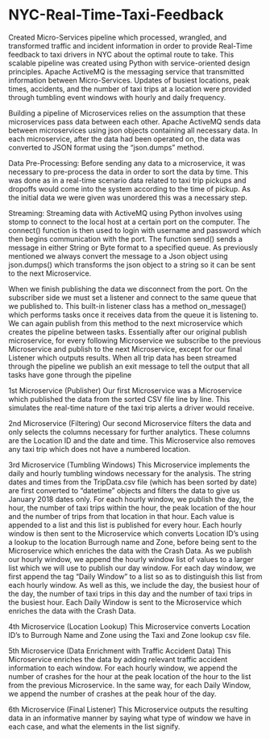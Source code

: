 # NYC-Real-Time-Taxi-Feedback
Created Micro-Services pipeline which processed, wrangled, and transformed traffic and incident information in order to provide Real-Time feedback to taxi drivers in NYC about the optimal route to take. This scalable pipeline was created using Python with service-oriented design principles. Apache ActiveMQ is the messaging service that transmitted information between Micro-Services. Updates of busiest locations, peak times, accidents, and the number of taxi trips at a location were provided through tumbling event windows with hourly and daily frequency.

Building a pipeline of Microservices relies on the assumption that these microservices pass data
between each other. Apache ActiveMQ sends data between microservices using json objects containing all necessary data.  In each microservice,
after the data had been operated on, the data was converted to JSON format using the “json.dumps”
method.

Data Pre-Processing:
Before sending any data to a microservice, it was necessary to pre-process the data in order to sort
the data by time. This was done as in a real-time scenario data related to taxi trip pickups and dropoffs
would come into the system according to the time of pickup. As the initial data we were given
was unordered this was a necessary step. 

Streaming:
Streaming data with ActiveMQ using Python involves using stomp to connect to the local host at a
certain port on the computer. The connect() function is then used to login with username and
password which then begins communication with the port. The function send() sends a message in
either String or Byte format to a specified queue. As previously mentioned we always convert the
message to a Json object using json.dumps() which transforms the json object to a string so it can be
sent to the next Microservice.

When we finish publishing the data we disconnect from the port. On the subscriber side we must set
a listener and connect to the same queue that we published to. This built-in listener class has a
method on_message() which performs tasks once it receives data from the queue it is listening to.
We can again publish from this method to the next microservice which creates the pipeline between
tasks. Essentially after our original publish microservice, for every following Microservice we
subscribe to the previous Microservice and publish to the next Microservice, except for our final
Listener which outputs results. When all trip data has been streamed through the pipeline we
publish an exit message to tell the output that all tasks have gone through the pipeline

1st Microservice (Publisher)
Our first Microservice was a Microservice which published the data from the sorted CSV file line by
line. This simulates the real-time nature of the taxi trip alerts a driver would receive.

2nd Microservice (Filtering)
Our second Microservice filters the data and only selects the columns necessary for further analytics.
These columns are the Location ID and the date and time. This Microservice also removes any taxi
trip which does not have a numbered location. 

3rd Microservice (Tumbling Windows)
This Microservice implements the daily and hourly tumbling windows necessary for the analysis. The
string dates and times from the TripData.csv file (which has been sorted by date) are first converted
to “datetime” objects and filters the data to give us January 2018 dates only. For each hourly
window, we publish the day, the hour, the number of taxi trips within the hour, the peak location of
the hour and the number of trips from that location in that hour. Each value is appended to a list and
this list is published for every hour. Each hourly window is then sent to the Microservice which
converts Location ID’s using a lookup to the location Burrough name and Zone, before being sent to
the Microservice which enriches the data with the Crash Data.
As we publish our hourly window, we append the hourly window list of values to a larger list which
we will use to publish our day window. For each day window, we first append the tag “Daily
Window” to a list so as to distinguish this list from each hourly window. As well as this, we include
the day, the busiest hour of the day, the number of taxi trips in this day and the number of taxi trips
in the busiest hour. Each Daily Window is sent to the Microservice which enriches the data with the
Crash Data.

4th Microservice (Location Lookup)
This Microservice converts Location ID’s to Burrough Name and Zone using the Taxi and Zone lookup
csv file.

5th Microservice (Data Enrichment with Traffic Accident Data)
This Microservice enriches the data by adding relevant traffic accident information to each window.
For each hourly window, we append the number of crashes for the hour at the peak location of the
hour to the list from the previous Microservice.
In the same way, for each Daily Window, we append the number of crashes at the peak hour of the
day.

6th Microservice (Final Listener)
This Microservice outputs the resulting data in an informative manner by saying what type of
window we have in each case, and what the elements in the list signify.


